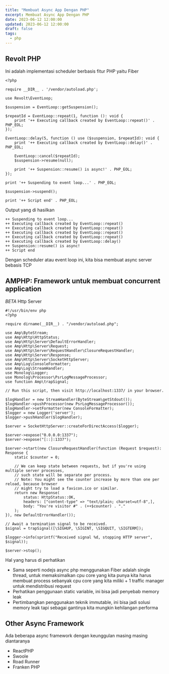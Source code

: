 ```yaml
---
title: "Membuat Async App Dengan PHP"
excerpt: Membuat Async App Dengan PHP
date: 2023-06-12 12:00:00
updated: 2023-06-12 12:00:00
draft: false
tags:
  - php
---
```


## Revolt PHP

Ini adalah implementasi scheduler berbasis fitur PHP yaitu Fiber

```php:Revolt.php
<?php

require __DIR__ . '/vendor/autoload.php';

use Revolt\EventLoop;

$suspension = EventLoop::getSuspension();

$repeatId = EventLoop::repeat(1, function (): void {
    print '++ Executing callback created by EventLoop::repeat()' . PHP_EOL;
});

EventLoop::delay(5, function () use ($suspension, $repeatId): void {
    print '++ Executing callback created by EventLoop::delay()' . PHP_EOL;

    EventLoop::cancel($repeatId);
    $suspension->resume(null);

    print '++ Suspension::resume() is async!' . PHP_EOL;
});

print '++ Suspending to event loop...' . PHP_EOL;

$suspension->suspend();

print '++ Script end' . PHP_EOL;
```

Output yang di hasilkan

```
++ Suspending to event loop...
++ Executing callback created by EventLoop::repeat()
++ Executing callback created by EventLoop::repeat()
++ Executing callback created by EventLoop::repeat()
++ Executing callback created by EventLoop::repeat()
++ Executing callback created by EventLoop::delay()
++ Suspension::resume() is async!
++ Script end
```

Dengan scheduler atau event loop ini, kita bisa membuat async server bebasis TCP

## AMPHP: Framework untuk membuat concurrent application

*BETA* Http Server

```php:http.php
#!/usr/bin/env php
<?php

require dirname(__DIR__) . "/vendor/autoload.php";

use Amp\ByteStream;
use Amp\Http\HttpStatus;
use Amp\Http\Server\DefaultErrorHandler;
use Amp\Http\Server\Request;
use Amp\Http\Server\RequestHandler\ClosureRequestHandler;
use Amp\Http\Server\Response;
use Amp\Http\Server\SocketHttpServer;
use Amp\Log\ConsoleFormatter;
use Amp\Log\StreamHandler;
use Monolog\Logger;
use Monolog\Processor\PsrLogMessageProcessor;
use function Amp\trapSignal;

// Run this script, then visit http://localhost:1337/ in your browser.

$logHandler = new StreamHandler(ByteStream\getStdout());
$logHandler->pushProcessor(new PsrLogMessageProcessor());
$logHandler->setFormatter(new ConsoleFormatter);
$logger = new Logger('server');
$logger->pushHandler($logHandler);

$server = SocketHttpServer::createForDirectAccess($logger);

$server->expose("0.0.0.0:1337");
$server->expose("[::]:1337");

$server->start(new ClosureRequestHandler(function (Request $request): Response {
    static $counter = 0;

    // We can keep state between requests, but if you're using multiple server processes,
    // such state will be separate per process.
    // Note: You might see the counter increase by more than one per reload, because browser
    // might try to load a favicon.ico or similar.
    return new Response(
        status: HttpStatus::OK,
        headers: ["content-type" => "text/plain; charset=utf-8",],
        body: "You're visitor #" . (++$counter) . "."
    );
}), new DefaultErrorHandler());

// Await a termination signal to be received.
$signal = trapSignal([\SIGHUP, \SIGINT, \SIGQUIT, \SIGTERM]);

$logger->info(sprintf("Received signal %d, stopping HTTP server", $signal));

$server->stop();
```

Hal yang harus di perhatikan

* Sama seperti nodejs async php menggunakan Fiber adalah single thread, untuk memaksimalkan cpu core yang kita punya kita harus membuat process sebanyak cpu core yang kita miliki + 1 traffic manager untuk mendistribusi request
* Perhatikan penggunaan static variable, ini bisa jadi penyebab memory leak
* Pertimbangkan penggunakan teknik immutable, ini bisa jadi solusi memory leak tapi sebagai gantinya kita mungkin kehilangan performa


## Other Async Framework

Ada beberapa async framework dengan keunggulan masing masing diantaranya

* ReactPHP
* Swoole
* Road Runner
* Franken PHP